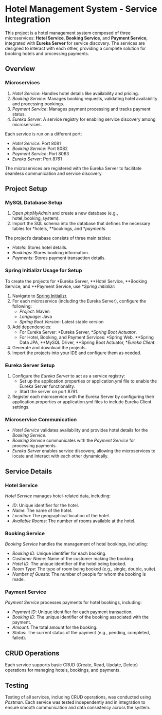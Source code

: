 # Hotel Management System - Service Integration

This project is a hotel management system composed of three microservices: **Hotel Service**, **Booking Service**, and **Payment Service**, integrated with **Eureka Server** for service discovery. The services are designed to interact with each other, providing a complete solution for booking hotels and processing payments.


## Overview

### Microservices
1. *Hotel Service*: Handles hotel details like availability and pricing.
2. *Booking Service*: Manages booking requests, validating hotel availability and processing bookings.
3. *Payment Service*: Manages payment processing and tracks payment status.
4. *Eureka Server*: A service registry for enabling service discovery among microservices.

Each service is run on a different port:
- *Hotel Service*: Port 8081
- *Booking Service*: Port 8082
- *Payment Service*: Port 8083
- *Eureka Server*: Port 8761

The microservices are registered with the Eureka Server to facilitate seamless communication and service discovery.

## Project Setup

### MySQL Database Setup

1. Open *phpMyAdmin* and create a new database (e.g., hotel_booking_system).
2. Import the SQL schema into the database that defines the necessary tables for *hotels, **bookings, and **payments*.

The project’s database consists of three main tables:
- *Hotels*: Stores hotel details.
- *Bookings*: Stores booking information.
- *Payments*: Stores payment transaction details.

### Spring Initializr Usage for Setup

To create the projects for *Eureka Server, **Hotel Service, **Booking Service, and **Payment Service, use **Spring Initializr*:

1. Navigate to [Spring Initializr](https://start.spring.io/).
2. For each microservice (including the Eureka Server), configure the following:
   - *Project*: Maven
   - *Language*: Java
   - *Spring Boot Version*: Latest stable version
3. Add dependencies:
   - For Eureka Server: *Eureka Server, **Spring Boot Actuator*.
   - For Hotel, Booking, and Payment Services: *Spring Web, **Spring Data JPA, **MySQL Driver, **Spring Boot Actuator, **Eureka Client*.
4. Generate and download the projects.
5. Import the projects into your IDE and configure them as needed.

### Eureka Server Setup

1. Configure the *Eureka Server* to act as a service registry:
   - Set up the application.properties or application.yml file to enable the Eureka Server functionality.
   - Start the server on port 8761.
2. Register each microservice with the Eureka Server by configuring their application.properties or application.yml files to include Eureka Client settings.

### Microservice Communication

- *Hotel Service* validates availability and provides hotel details for the *Booking Service*.
- *Booking Service* communicates with the *Payment Service* for processing payments.
- *Eureka Server* enables service discovery, allowing the microservices to locate and interact with each other dynamically.

## Service Details

### Hotel Service

*Hotel Service* manages hotel-related data, including:

- *ID*: Unique identifier for the hotel.
- *Name*: The name of the hotel.
- *Location*: The geographical location of the hotel.
- *Available Rooms*: The number of rooms available at the hotel.

### Booking Service

*Booking Service* handles the management of hotel bookings, including:

- *Booking ID*: Unique identifier for each booking.
- *Customer Name*: Name of the customer making the booking.
- *Hotel ID*: The unique identifier of the hotel being booked.
- *Room Type*: The type of room being booked (e.g., single, double, suite).
- *Number of Guests*: The number of people for whom the booking is made.

### Payment Service

*Payment Service* processes payments for hotel bookings, including:

- *Payment ID*: Unique identifier for each payment transaction.
- *Booking ID*: The unique identifier of the booking associated with the payment.
- *Amount*: The total amount for the booking.
- *Status*: The current status of the payment (e.g., pending, completed, failed).

## CRUD Operations

Each service supports basic CRUD (Create, Read, Update, Delete) operations for managing hotels, bookings, and payments. 

## Testing

Testing of all services, including CRUD operations, was conducted using *Postman*. Each service was tested independently and in integration to ensure smooth communication and data consistency across the system.


